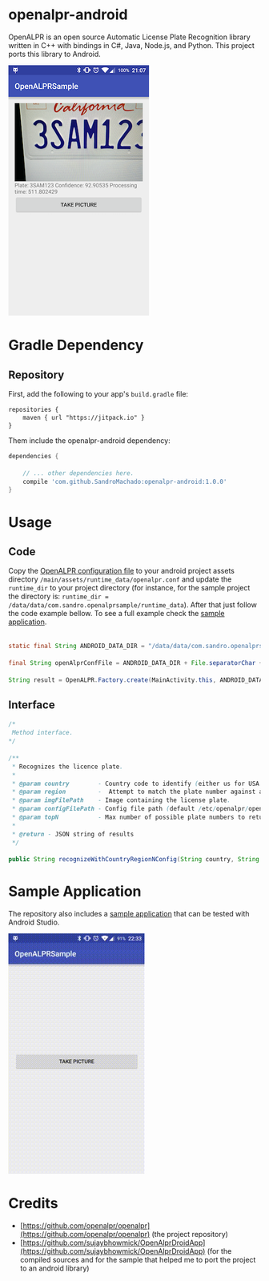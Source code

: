 # openalpr-android

OpenALPR is an open source Automatic License Plate Recognition library written in C++ with bindings in C#, Java, Node.js, and Python. This project ports this library to Android.

![Screenshot](images/screenshot.png "Main Activity Sample application")

# Gradle Dependency

## Repository

First, add the following to your app's `build.gradle` file:

```Gradle
repositories {
    maven { url "https://jitpack.io" }
}
```

Them include the openalpr-android dependency:

```gradle
dependencies {

    // ... other dependencies here.    	
    compile 'com.github.SandroMachado:openalpr-android:1.0.0'
}
```

# Usage

## Code

Copy the [OpenALPR configuration file](./openalpr.conf) to your android project assets directory `/main/assets/runtime_data/openalpr.conf` and update the `runtime_dir` to your project directory (for instance, for the sample project the directory is: `runtime_dir = /data/data/com.sandro.openalprsample/runtime_data`). After that just follow the code example bellow. To see a full example check the [sample application](./Sample/OpenALPRSample/app/src/main/java/com/sandro/openalprsample/MainActivity.java).

```Java

static final String ANDROID_DATA_DIR = "/data/data/com.sandro.openalprsample";

final String openAlprConfFile = ANDROID_DATA_DIR + File.separatorChar + "runtime_data" + File.separatorChar + "openalpr.conf";

String result = OpenALPR.Factory.create(MainActivity.this, ANDROID_DATA_DIR).recognizeWithCountryRegionNConfig("us", "", image.getAbsolutePath(), openAlprConfFile, 10);
```

## Interface

```Java
/*
 Method interface.
*/

/**
 * Recognizes the licence plate.
 *
 * @param country        - Country code to identify (either us for USA or eu for Europe). Default=us.
 * @param region         -  Attempt to match the plate number against a region template (e.g., md for Maryland, ca for California).
 * @param imgFilePath    - Image containing the license plate.
 * @param configFilePath - Config file path (default /etc/openalpr/openalpr.conf)
 * @param topN           - Max number of possible plate numbers to return(default 10)
 *
 * @return - JSON string of results
 */
 
public String recognizeWithCountryRegionNConfig(String country, String region, String configFilePath, String imgFilePath, int topN);

```
# Sample Application

The repository also includes a [sample application](./Sample/OpenALPRSample) that can be tested with Android Studio.

![Screencast](images/screencast.gif "Main Activity Sample application screencast")

# Credits

 - [https://github.com/openalpr/openalpr](https://github.com/openalpr/openalpr) (the project repository)
 - [https://github.com/sujaybhowmick/OpenAlprDroidApp](https://github.com/sujaybhowmick/OpenAlprDroidApp) (for the compiled sources and for the sample that helped me to port the project to an android library)


